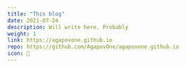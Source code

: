 ```yaml
---
title: "This blog"
date: 2021-07-24
description: Will write here. Probably
weight: 1
link: https://agapovone.github.io
repo: https://github.com/AgapovOne/agapovone.github.io
icon: 📝
---
```

